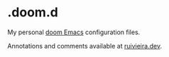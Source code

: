 # .doom.d

My personal [doom Emacs](https://github.com/hlissner/doom-emacs) configuration files.

Annotations and comments available at [ruivieira.dev](https://ruivieira.dev/doom-emacs.html).
